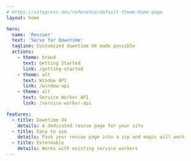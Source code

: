 ```yaml
---
# https://vitepress.dev/reference/default-theme-home-page
layout: home

hero:
  name: 'Rescuer'
  text: 'Serve for Downtime'
  tagline: Customized downtime UX made possible
  actions:
    - theme: brand
      text: Getting Started
      link: /getting-started
    - theme: alt
      text: Window API
      link: /window-api
    - theme: alt
      text: Service Worker API
      link: /service-worker-api

features:
  - title: Downtime UX
    details: A dedicated rescue page for your site
  - title: Easy to use
    details: Pack your rescue page into a zip and magic will work
  - title: Extendable
    details: Works with existing service workers
---
```

